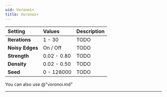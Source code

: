 ```yaml
---
uid: Voronoi+
title: Voronoi+
---
```


| Setting         | Values      | Description |
| :-------------- | :---------- | :---------- |
| **Iterations**  | 1 - 30      | TODO |
| **Noisy Edges** | On / Off    | TODO |
| **Strength**    | 0.02 - 0.80 | TODO |
| **Density**     | 0.02 - 0.50 | TODO |
| **Seed**        | 0 - 128000  | TODO |


You can also use @"voronoi.md"
***

<!--examples-->